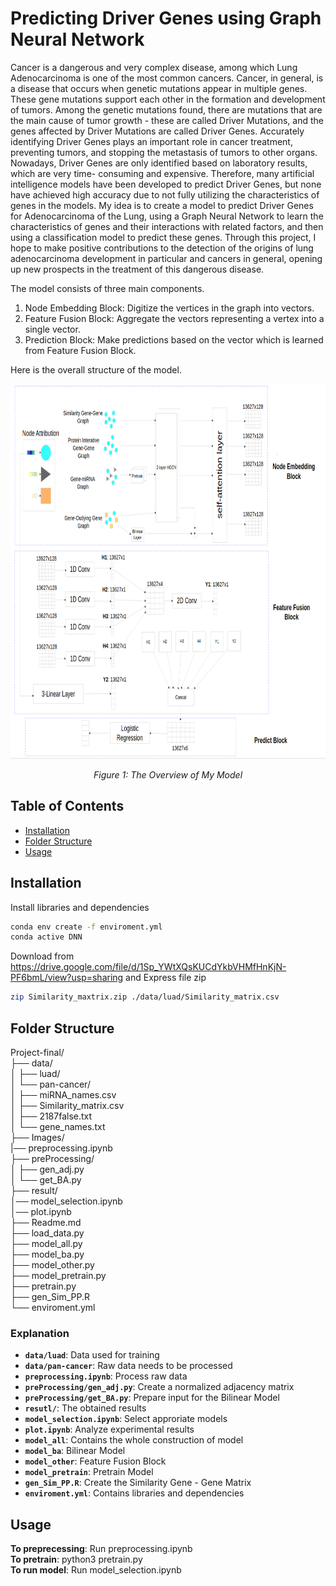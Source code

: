 # Predicting Driver Genes using Graph Neural Network

Cancer is a dangerous and very complex disease, among which Lung Adenocarcinoma
is one of the most common cancers. Cancer, in general, is a disease that occurs
when genetic mutations appear in multiple genes. These gene mutations support
each other in the formation and development of tumors. Among the genetic mutations
found, there are mutations that are the main cause of tumor growth - these are called
Driver Mutations, and the genes affected by Driver Mutations are called Driver
Genes. Accurately identifying Driver Genes plays an important role in cancer treatment,
preventing tumors, and stopping the metastasis of tumors to other organs. Nowadays,
Driver Genes are only identified based on laboratory results, which are very time-
consuming and expensive. Therefore, many artificial intelligence models have been
developed to predict Driver Genes, but none have achieved high accuracy due
to not fully utilizing the characteristics of genes in the models. My idea is to
create a model to predict Driver Genes for Adenocarcinoma of the Lung, using
a Graph Neural Network to learn the characteristics of genes and their interactions
with related factors, and then using a classification model to predict these genes.
Through this project, I hope to make positive contributions to the detection of the
origins of lung adenocarcinoma development in particular and cancers in general,
opening up new prospects in the treatment of this dangerous disease.

The model consists of three main components.
1. Node Embedding Block: Digitize the vertices in the graph into vectors. 
2. Feature Fusion Block: Aggregate the vectors representing a vertex into a single vector.
3. Prediction Block: Make predictions based on the vector which is learned from Feature Fusion Block.

Here is the overall structure of the model.

<div style="text-align: center;">
    <img src="./Images/mohinhvoilogisticregresion.png" alt="Overview of the logistic regression model" width="800" height="600">
    <p><em>Figure 1: The Overview of My Model</em></p>
</div>


## Table of Contents

- [Installation](#installation)
- [Folder Structure](#folder-structure)   
- [Usage](#usage)

## Installation

Install libraries and dependencies

```bash
conda env create -f enviroment.yml
conda active DNN
```

Download from https://drive.google.com/file/d/1Sp_YWtXQsKUCdYkbVHMfHnKjN-PF6bmL/view?usp=sharing and Express file zip
```bash
zip Similarity_maxtrix.zip ./data/luad/Similarity_matrix.csv
```

## Folder Structure

Project-final/   
├── data/   
│   ├── luad/   
│   └── pan-cancer/   
│   ├── miRNA_names.csv   
│   ├── Similarity_matrix.csv   
│   ├── 2187false.txt   
│   └── gene_names.txt   
├── Images/   
|── preprocessing.ipynb  
├── preProcessing/   
│   ├── gen_adj.py   
│   └── get_BA.py   
├── result/   
│── model_selection.ipynb   
│── plot.ipynb   
├── Readme.md   
├── load_data.py   
├── model_all.py   
├── model_ba.py   
├── model_other.py   
├── model_pretrain.py   
├── pretrain.py   
├── gen_Sim_PP.R   
└── enviroment.yml   

### Explanation
- **`data/luad`**: Data used for training   
- **`data/pan-cancer`**: Raw data needs to be processed   
- **`preprocessing.ipynb`**: Process raw data  
- **`preProcessing/gen_adj.py`**: Create a normalized adjacency matrix   
- **`preProcessing/get_BA.py`**: Prepare input for the Bilinear Model   
- **`resutl/`**: The obtained results   
- **`model_selection.ipynb`**: Select approriate models   
- **`plot.ipynb`**: Analyze experimental results   
- **`model_all`**: Contains the whole construction of model   
- **`model_ba`**: Bilinear Model   
- **`model_other`**: Feature Fusion Block   
- **`model_pretrain`**: Pretrain Model    
- **`gen_Sim_PP.R`**: Create the Similarity Gene - Gene Matrix   
- **`enviroment.yml`**: Contains libraries and dependencies   

## Usage
**To preprecessing**: Run preprocessing.ipynb  
**To pretrain**: python3 pretrain.py  
**To run model**: Run model_selection.ipynb  